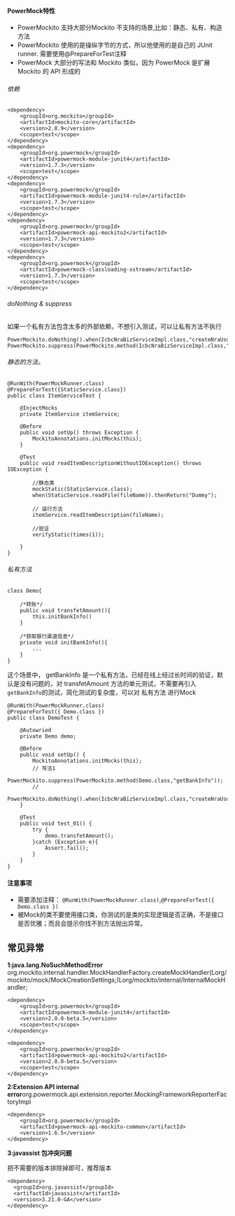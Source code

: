  
#### PowerMock特性


- PowerMockito 支持大部分Mockito 不支持的场景,比如：静态、私有、构造方法
- PowerMockito 使用的是操纵字节的方式，所以他使用的是自己的 JUnit runner. 需要使用@PrepareForTest注释
- PowerMock 大部分的写法和 Mockito 类似，因为 PowerMock 是扩展 Mockito 的 API 形成的

######  依赖


```
<dependency>
    <groupId>org.mockito</groupId>
    <artifactId>mockito-core</artifactId>
    <version>2.8.9</version>
    <scope>test</scope>
</dependency>
<dependency>
    <groupId>org.powermock</groupId>
    <artifactId>powermock-module-junit4</artifactId>
    <version>1.7.3</version>
    <scope>test</scope>
</dependency>
<dependency>
    <groupId>org.powermock</groupId>
    <artifactId>powermock-module-junit4-rule</artifactId>
    <version>1.7.3</version>
    <scope>test</scope>
</dependency>
<dependency>
    <groupId>org.powermock</groupId>
    <artifactId>powermock-api-mockito2</artifactId>
    <version>1.7.3</version>
    <scope>test</scope>
</dependency>
<dependency>
    <groupId>org.powermock</groupId>
    <artifactId>powermock-classloading-xstream</artifactId>
    <version>1.7.3</version>
    <scope>test</scope>
</dependency>
```

###### doNothing & suppress

如果一个私有方法包含太多的外部依赖，不想引入测试，可以让私有方法不执行

```
PowerMockito.doNothing().when(IcbcNraBizServiceImpl.class,"createNraUsdTransfer_internal",Long.class,BigDecimal.class);
PowerMockito.suppress(PowerMockito.method(IcbcNraBizServiceImpl.class,"createNraUsdTransfer_internal"));
```

 


###### 静态的方法。

```
@RunWith(PowerMockRunner.class)
@PrepareForTest({StaticService.class})
public class ItemServiceTest {
 
    @InjectMocks
    private ItemService itemService;
 
    @Before
    public void setUp() throws Exception {
        MockitoAnnotations.initMocks(this);
    }
 
    @Test
    public void readItemDescriptionWithoutIOException() throws IOException {

        //静态类
        mockStatic(StaticService.class);
        when(StaticService.readFile(fileName)).thenReturn("Dummy");
 
        // 运行方法
        itemService.readItemDescription(fileName);

        //验证
        verifyStatic(times(1));

    }
}
```


###### 私有方法

```
class Demo{
    
    /*转账*/
    public void transfetAmount(){
        this.initBankInfo()
    }

    /*获取银行渠道信息*/
    private void initBankInfo(){
        ...
    }
}
```

这个场景中， getBankInfo 是一个私有方法，已经在线上经过长时间的验证，默认是没有问题的，对 transfetAmount 方法的单元测试，不需要再引入 `getBankInfo`的测试，简化测试的复杂度，可以对 私有方法 进行Mock

```
@RunWith(PowerMockRunner.class)
@PrepareForTest({ Demo.class })
public class DemoTest {

    @Autowried
    private Demo demo;

    @Before
    public void setUp() {
        MockitoAnnotations.initMocks(this);
        // 写法1
        PowerMockito.suppress(PowerMockito.method(Demo.class,"getBankInfo"));
        //
        PowerMockito.doNothing().when(IcbcNraBizServiceImpl.class,"createNraUsdTransfer_internal");
    }

    @Test
    public void test_01() {
        try {
            demo.transfetAmount();
        }catch (Exception e){
            Assert.fail();
        }
    }
}
```

#### 注意事项

- 需要添加注释： `@RunWith(PowerMockRunner.class)`,`@PrepareForTest({ Demo.class })`
- 被Mock的类不要使用接口类，你测试的是类的实现逻辑是否正确，不是接口是否优雅；而且会提示你找不到方法抛出异常。


## 常见异常

**1:java.lang.NoSuchMethodError**
org.mockito.internal.handler.MockHandlerFactory.createMockHandler(Lorg/mockito/mock/MockCreationSettings;)Lorg/mockito/internal/InternalMockHandler;

```
<dependency>
    <groupId>org.powermock</groupId>
    <artifactId>powermock-module-junit4</artifactId>
    <version>2.0.0-beta.5</version>
    <scope>test</scope>
</dependency>

<dependency>
    <groupId>org.powermock</groupId>
    <artifactId>powermock-api-mockito2</artifactId>
    <version>2.0.0-beta.5</version>
    <scope>test</scope>
</dependency>
```



**2:Extension API internal error**org.powermock.api.extension.reporter.MockingFrameworkReporterFactoryImpl
```
<dependency>
    <groupId>org.powermock</groupId>
    <artifactId>powermock-api-mockito-common</artifactId>     
    <version>1.6.5</version>
</dependency>
```


**3:javassist 包冲突问题**

把不需要的版本排除掉即可，推荐版本
```
<dependency>
  <groupId>org.javassist</groupId>
  <artifactId>javassist</artifactId>
  <version>3.21.0-GA</version>
</dependency>
```
 